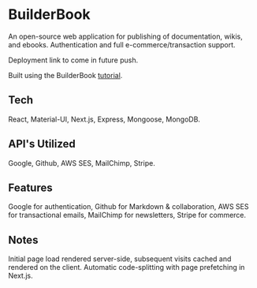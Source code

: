 # BuilderBook
An open-source web application for publishing of documentation, wikis, and ebooks. Authentication and full e-commerce/transaction support.

Deployment link to come in future push.

Built using the BuilderBook [tutorial](https://builderbook.org).

## Tech
React, Material-UI, Next.js, Express, Mongoose, MongoDB.

## API's Utilized
Google, Github, AWS SES, MailChimp, Stripe.

## Features
Google for authentication, Github for Markdown & collaboration, AWS SES for transactional emails, MailChimp for newsletters, Stripe for commerce.

## Notes
Initial page load rendered server-side, subsequent visits cached and rendered on the client. Automatic code-splitting with page prefetching in Next.js.


